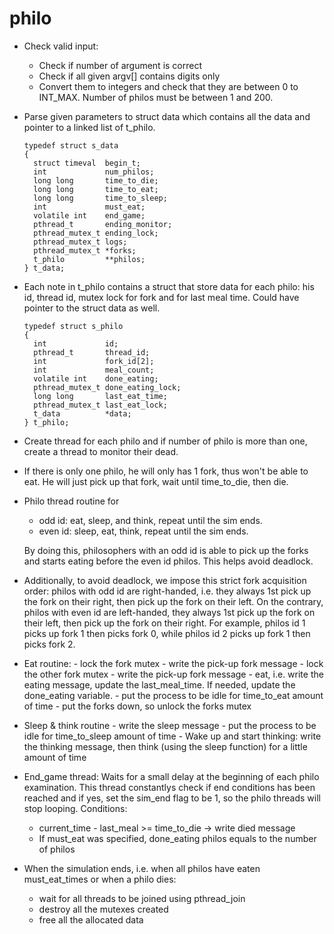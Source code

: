 # philo
- Check valid input:
  - Check if number of argument is correct
  - Check if all given argv[] contains digits only
  - Convert them to integers and check that they are between 0 to INT_MAX. Number of philos must be between 1 and 200.
- Parse given parameters to struct data which contains all the data and pointer to a linked list of t_philo. 
  ```
  typedef struct s_data
  {
  	struct timeval	begin_t;
  	int				num_philos;
  	long long		time_to_die;
  	long long		time_to_eat;
  	long long		time_to_sleep;
  	int				must_eat;
  	volatile int	end_game;
  	pthread_t		ending_monitor;
  	pthread_mutex_t	ending_lock;
  	pthread_mutex_t	logs;
  	pthread_mutex_t	*forks;
  	t_philo			**philos;
  }	t_data;
  ```
- Each note in t_philo contains a struct that store data for each philo: his id, thread id, mutex lock for fork and for last meal time. Could have pointer to the struct data as well.
  ```
  typedef struct s_philo
  {
  	int				id;
  	pthread_t		thread_id;
  	int				fork_id[2];
  	int				meal_count;
  	volatile int	done_eating;
  	pthread_mutex_t	done_eating_lock;
  	long long		last_eat_time;
  	pthread_mutex_t	last_eat_lock;
  	t_data			*data;
  }	t_philo;
  ```
- Create thread for each philo and if number of philo is more than one, create a thread to monitor their dead.
- If there is only one philo, he will only has 1 fork, thus won't be able to eat. He will just pick up that fork, wait until time_to_die, then die.
- Philo thread routine for
  - odd id: eat, sleep, and think, repeat until the sim ends.
  - even id: sleep, eat, think, repeat until the sim ends.
  
  By doing this, philosophers with an odd id is able to pick up the forks and starts eating before the even id philos. This helps avoid deadlock.
- Additionally, to avoid deadlock, we impose this strict fork acquisition order: philos with odd id are right-handed, i.e. they always 1st pick up the fork on their right, then pick up the fork on their left. On the contrary, philos with even id are left-handed, they always 1st pick up the fork on their left, then pick up the fork on their right. For example, philos id 1 picks up fork 1 then picks fork 0, while philos id 2 picks up fork 1 then picks fork 2.
- Eat routine: 
      -  lock the fork mutex
      -  write the pick-up fork message
      -  lock the other fork mutex
      -  write the pick-up fork message
      -  eat, i.e. write the eating message, update the last_meal_time. If needed, update the done_eating variable.
      -  put the process to be idle for time_to_eat amount of time
      -  put the forks down, so unlock the forks mutex
- Sleep & think routine
      -  write the sleep message
      -  put the process to be idle for time_to_sleep amount of time
      -  Wake up and start thinking: write the thinking message, then think (using the sleep function) for a little amount of time

- End_game thread: Waits for a small delay at the beginning of each philo examination. This thread constantlys check if end conditions has been reached and if yes, set the sim_end flag to be 1, so the philo threads will stop looping. Conditions:
     - current_time - last_meal >= time_to_die -> write died message
     - If must_eat was specified, done_eating philos equals to the number of philos
- When the simulation ends, i.e. when all philos have eaten must_eat_times or when a philo dies:
     - wait for all threads to be joined using pthread_join
     - destroy all the mutexes created 
     - free all the allocated data
